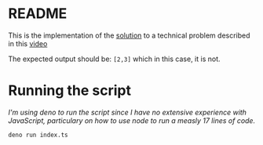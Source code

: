 # README

This is the implementation of the [solution](https://youtu.be/bVtuWKG-9uc?t=607) to a technical problem described in this [video](https://youtu.be/bVtuWKG-9uc?t=316)

The expected output should be: `[2,3]` which in this case, it is not.


# Running the script

_I'm using deno to run the script since I have no extensive experience with JavaScript, particulary on how to use node to run a measly 17 lines of code._

```bash
deno run index.ts
```

